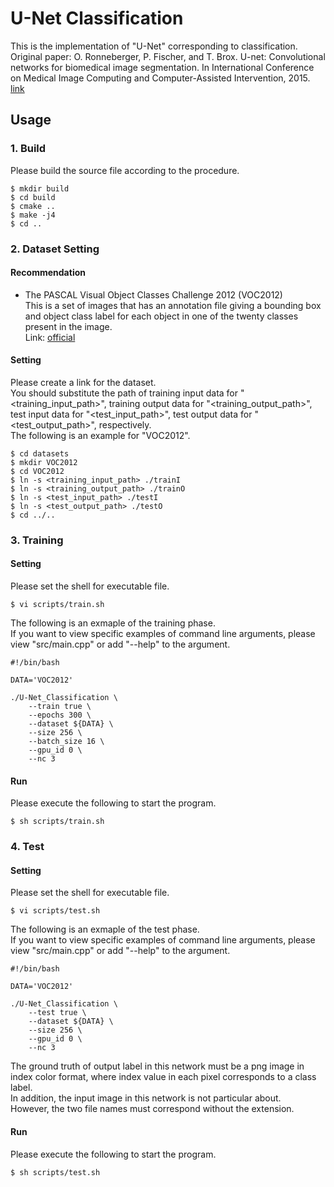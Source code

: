 # U-Net Classification
This is the implementation of "U-Net" corresponding to classification.<br>
Original paper: O. Ronneberger, P. Fischer, and T. Brox. U-net: Convolutional networks for biomedical image segmentation. In International Conference on Medical Image Computing and Computer-Assisted Intervention, 2015. [link](https://arxiv.org/abs/1505.04597)

## Usage

### 1. Build
Please build the source file according to the procedure.
~~~
$ mkdir build
$ cd build
$ cmake ..
$ make -j4
$ cd ..
~~~

### 2. Dataset Setting

#### Recommendation
- The PASCAL Visual Object Classes Challenge 2012 (VOC2012)<br>
This is a set of images that has an annotation file giving a bounding box and object class label for each object in one of the twenty classes present in the image.<br>
Link: [official](http://host.robots.ox.ac.uk/pascal/VOC/voc2012/)

#### Setting

Please create a link for the dataset.<br>
You should substitute the path of training input data for "<training_input_path>", training output data for "<training_output_path>", test input data for "<test_input_path>", test output data for "<test_output_path>", respectively.<br>
The following is an example for "VOC2012".
~~~
$ cd datasets
$ mkdir VOC2012
$ cd VOC2012
$ ln -s <training_input_path> ./trainI
$ ln -s <training_output_path> ./trainO
$ ln -s <test_input_path> ./testI
$ ln -s <test_output_path> ./testO
$ cd ../..
~~~

### 3. Training

#### Setting
Please set the shell for executable file.
~~~
$ vi scripts/train.sh
~~~
The following is an exmaple of the training phase.<br>
If you want to view specific examples of command line arguments, please view "src/main.cpp" or add "--help" to the argument.
~~~
#!/bin/bash

DATA='VOC2012'

./U-Net_Classification \
    --train true \
    --epochs 300 \
    --dataset ${DATA} \
    --size 256 \
    --batch_size 16 \
    --gpu_id 0 \
    --nc 3
~~~

#### Run
Please execute the following to start the program.
~~~
$ sh scripts/train.sh
~~~

### 4. Test

#### Setting
Please set the shell for executable file.
~~~
$ vi scripts/test.sh
~~~
The following is an exmaple of the test phase.<br>
If you want to view specific examples of command line arguments, please view "src/main.cpp" or add "--help" to the argument.
~~~
#!/bin/bash

DATA='VOC2012'

./U-Net_Classification \
    --test true \
    --dataset ${DATA} \
    --size 256 \
    --gpu_id 0 \
    --nc 3
~~~
The ground truth of output label in this network must be a png image in index color format, where index value in each pixel corresponds to a class label.<br>
In addition, the input image in this network is not particular about.<br>
However, the two file names must correspond without the extension.

#### Run
Please execute the following to start the program.
~~~
$ sh scripts/test.sh
~~~

